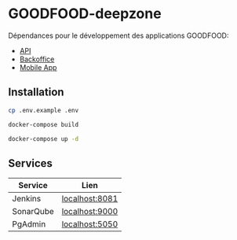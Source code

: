 # GOODFOOD-deepzone

Dépendances pour le développement des applications GOODFOOD:

* [API](https://github.com/ZDubeau/GOOD-FOOD-2.0P)
* [Backoffice](https://github.com/ZDubeau/GOODFOOD-2.0A)
* [Mobile App](https://github.com/ZDubeau/GOOD-FOOD-2.0R)

## Installation

```bash
cp .env.example .env
```

```bash
docker-compose build
```

```bash
docker-compose up -d
```

## Services

|Service|Lien|
|-|-|
|Jenkins|[localhost:8081](http://localhost:8081)|
|SonarQube|[localhost:9000](http://localhost:9000)|
|PgAdmin|[localhost:5050](http://localhost:5050)|


